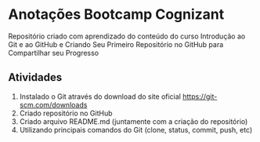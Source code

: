# Anotações Bootcamp Cognizant

Repositório criado com aprendizado do conteúdo do curso
Introdução ao Git e ao GitHub e Criando Seu Primeiro Repositório
no GitHub para Compartilhar seu Progresso

## Atividades
1. Instalado o Git através do download do site oficial https://git-scm.com/downloads
2. Criado repositório no GitHub
3. Criado arquivo README.md (juntamente com a criação do repositório)
4. Utilizando principais comandos do Git (clone, status, commit, push, etc)
